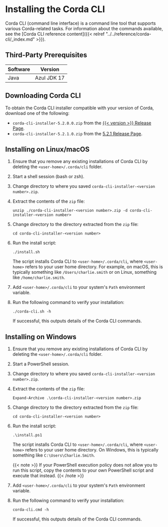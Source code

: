 # Installing the Corda CLI

Corda CLI (command line interface) is a command line tool that supports various Corda-related tasks. For information about the commands available, see the [Corda CLI reference content]({{< relref "../../reference/corda-cli/_index.md" >}}).

## Third-Party Prerequisites

Software | Version
---------|------------
Java     | Azul JDK 17

## Downloading Corda CLI

To obtain the Corda CLI installer compatible with your version of Corda, download one of the following:
* `corda-cli-installer-5.2.0.0.zip` from the [{{< version >}} Release Page](https://github.com/corda/corda-runtime-os/releases/tag/release-5.2.0.0).
* `corda-cli-installer-5.2.1.0.zip` from the [5.2.1 Release Page](https://github.com/corda/corda-runtime-os/releases/tag/release-5.2.1.0).

## Installing on Linux/macOS

1. Ensure that you remove any existing installations of Corda CLI by deleting the `<user-home>/.corda/cli` folder.

2. Start a shell session (bash or zsh).

3. Change directory to where you saved `corda-cli-installer-<version number>.zip`.

4. Extract the contents of the `zip` file:

   ```shell
   unzip ./corda-cli-installer-<version number>.zip -d corda-cli-installer-<version number>
   ```

5. Change directory to the directory extracted from the `zip` file:

   ```shell
   cd corda-cli-installer-<version number>
   ```

6. Run the install script:

   ```shell
   ./install.sh
   ```

   The script installs Corda CLI to `<user-home>/.corda/cli`, where `<user-home>` refers to your user home directory. For example, on macOS, this is typically something like `/Users/charlie.smith` or on Linux, something like `/home/charlie.smith`.

7. Add `<user-home>/.corda/cli` to your system's `Path` environment variable.

8. Run the following command to verify your installation:

   ```shell
   ./corda-cli.sh -h
   ```

   If successful, this outputs details of the Corda CLI commands.

## Installing on Windows

1. Ensure that you remove any existing installations of Corda CLI by deleting the `<user-home>/.corda/cli` folder.

2. Start a PowerShell session.

3. Change directory to where you saved `corda-cli-installer-<version number>.zip`.

4. Extract the contents of the `zip` file:

   ```shell
   Expand-Archive .\corda-cli-installer-<version number>.zip
   ```

5. Change directory to the directory extracted from the `zip` file:

   ```shell
   cd corda-cli-installer-<version number>
   ```

6. Run the install script:

   ```shell
   .\install.ps1
   ```

   The script installs Corda CLI to `<user-home>/.corda/cli`, where `<user-home>` refers to your user home directory. On Windows, this is typically something like `C:\Users\Charlie.Smith`.

   {{< note >}}
   If your PowerShell execution policy does not allow you to run this script, copy the contents to your own PowerShell script and execute that instead.
   {{< /note >}}

7. Add `<user-home>/.corda/cli` to your system's `Path` environment variable.

8. Run the following command to verify your installation:

     ```shell
     corda-cli.cmd -h
     ```

    If successful, this outputs details of the Corda CLI commands.
